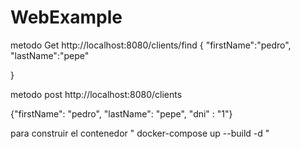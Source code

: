 # WebExample

metodo Get
http://localhost:8080/clients/find
{
    "firstName":"pedro",
    "lastName":"pepe"

}

metodo post
http://localhost:8080/clients

{"firstName": "pedro",
"lastName": "pepe",
"dni" : "1"}


para construir el contenedor 
" docker-compose up --build -d "